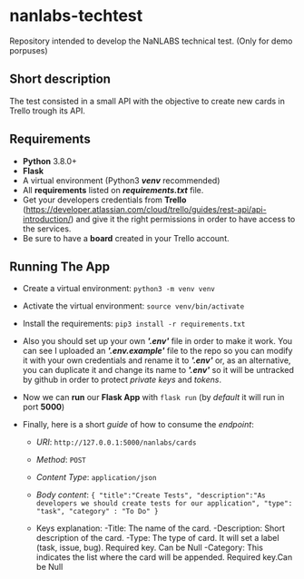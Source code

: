 # nanlabs-techtest
Repository intended to develop the NaNLABS technical test. (Only for demo porpuses)

## Short description
The test consisted in a small API with the objective to create new cards in Trello trough its API.

## Requirements
 - **Python** 3.8.0+
 - **Flask**
 - A virtual environment (Python3 ***venv*** recommended)
 - All **requirements** listed on ***requirements.txt*** file.
 - Get your developers credentials from **Trello** (https://developer.atlassian.com/cloud/trello/guides/rest-api/api-introduction/) and give it the right permissions in order to have access to the services.
 - Be sure to have a **board** created in your Trello account.
 
## Running The App

- Create a virtual environment: ```python3 -m venv venv```
- Activate the virtual environment: ```source venv/bin/activate```
- Install the requirements: ```pip3 install -r requirements.txt```
- Also you should set up your own ***'.env'*** file in order to make it work. You can see I uploaded an ***'.env.example'*** file to the repo so you can modify it with your own credentials and rename it to ***'.env'*** or, as an alternative, you can duplicate it and change its name to ***'.env'*** so it will be untracked by github in order to protect *private keys* and *tokens*.

- Now we can **run** our **Flask App** with  ```flask run``` (by *default* it will run in port **5000**)
  

- Finally, here is a short *guide* of how to consume the *endpoint*:

  - *URI*: ```http://127.0.0.1:5000/nanlabs/cards```
  - *Method*: ```POST```
  - *Content Type*: ```application/json```
  - *Body content*:   ```
                      {
                        "title":"Create Tests",
                        "description":"As developers we should create tests for our application",
                        "type": "task",
                        "category" : "To Do"
                      }
                    ```

        
  - Keys explanation:
     -Title: The name of the card.
     -Description: Short description of the card. 
     -Type: The type of card. It will set a label (task, issue, bug). Required key. Can be Null
     -Category: This indicates the list where the card will be appended. Required key.Can be Null


